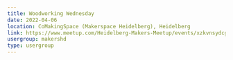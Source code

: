 ```yaml
---
title: Woodworking Wednesday
date: 2022-04-06
location: CoMakingSpace (Makerspace Heidelberg), Heidelberg
link: https://www.meetup.com/Heidelberg-Makers-Meetup/events/xzkvnsydcgbjb/
usergroup: makershd
type: usergroup
---
```


